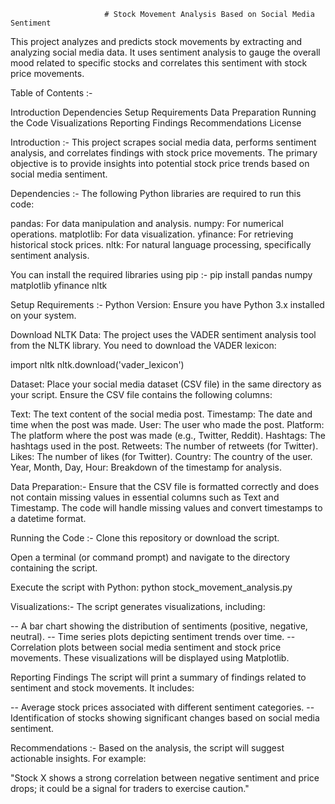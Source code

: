                          # Stock Movement Analysis Based on Social Media Sentiment

This project analyzes and predicts stock movements by extracting and analyzing social media data. It uses sentiment analysis to gauge the overall mood related to specific stocks and correlates this sentiment with stock price movements.


Table of Contents :-

Introduction
Dependencies
Setup Requirements
Data Preparation
Running the Code
Visualizations
Reporting Findings
Recommendations
License

Introduction :-
This project scrapes social media data, performs sentiment analysis, and correlates findings with stock price movements. The primary objective is to provide insights into potential stock price trends based on social media sentiment.

Dependencies :-
The following Python libraries are required to run this code:

pandas: For data manipulation and analysis.
numpy: For numerical operations.
matplotlib: For data visualization.
yfinance: For retrieving historical stock prices.
nltk: For natural language processing, specifically sentiment analysis.

You can install the required libraries using pip :-
pip install pandas numpy matplotlib yfinance nltk


Setup Requirements :-
Python Version: Ensure you have Python 3.x installed on your system.

Download NLTK Data: The project uses the VADER sentiment analysis tool from the NLTK library. You need to download the VADER lexicon:

import nltk
nltk.download('vader_lexicon')

Dataset: Place your social media dataset (CSV file) in the same directory as your script. Ensure the CSV file contains the following columns:

Text: The text content of the social media post.
Timestamp: The date and time when the post was made.
User: The user who made the post.
Platform: The platform where the post was made (e.g., Twitter, Reddit).
Hashtags: The hashtags used in the post.
Retweets: The number of retweets (for Twitter).
Likes: The number of likes (for Twitter).
Country: The country of the user.
Year, Month, Day, Hour: Breakdown of the timestamp for analysis.

Data Preparation:-
Ensure that the CSV file is formatted correctly and does not contain missing values in essential columns such as Text and Timestamp. The code will handle missing values and convert timestamps to a datetime format.

Running the Code :-
Clone this repository or download the script.

Open a terminal (or command prompt) and navigate to the directory containing the script.

Execute the script with Python:
python stock_movement_analysis.py


Visualizations:-
The script generates visualizations, including:

-- A bar chart showing the distribution of sentiments (positive, negative, neutral).
-- Time series plots depicting sentiment trends over time.
-- Correlation plots between social media sentiment and stock price movements.
These visualizations will be displayed using Matplotlib.

Reporting Findings
The script will print a summary of findings related to sentiment and stock movements. It includes:

-- Average stock prices associated with different sentiment categories.
-- Identification of stocks showing significant changes based on social media sentiment.

Recommendations :-
Based on the analysis, the script will suggest actionable insights. For example:

"Stock X shows a strong correlation between negative sentiment and price drops; it could be a signal for traders to exercise caution."




































